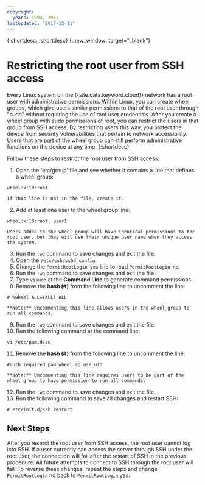 ```yaml
---
copyright:
  years: 1994, 2017
lastupdated: "2017-12-11"
---
```


{:shortdesc: .shortdesc}
{:new_window: target="_blank"}

# Restricting the root user from SSH access

Every Linux system on the {{site.data.keyword.cloud}} network has a root user with administrative permissions. Within Linux, you can create wheel groups, which give users similar permissions to that of the root user through "sudo" without requiring the use of root user credentials. After you create a wheel group with sudo permissions of root, you can restrict the users in that group from SSH access. By restricting users this way, you protect the device from security vulnerabilities that pertain to network accessibility. Users that are part of the wheel group can still perform administrative functions on the device at any time. 
{:shortdesc}

Follow these steps to restrict the root user from SSH access.

1. Open the 'etc/group' file and see whether it contains a line that defines a wheel group:
```
wheel:x:10:root
```
  
    If this line is not in the file, create it.

2. Add at least one user to the wheel group line:
```
wheel:x:10:root, user1
```
    
    Users added to the wheel group will have identical permissions to the root user, but they will use their unique user name when they access the system.
3. Run the `:wq` command to save changes and exit the file.
4. Open the ```/etc/ssh/sshd_config```.
5. Change the `PermitRootLogin yes` line to read `PermitRootLogin no`.
6. Run the `:wq` command to save changes and exit the file.
7. Type `visudo` at the **Command Line** to generate command permissions.
8. Remove the **hash (#)** from the following line to uncomment the line:
```
# %wheel ALL=(ALL) ALL
```
  
    **Note:** Uncommenting this line allows users in the wheel group to run all commands.
    
9. Run the `:wq` command to save changes and exit the file.
10. Run the following command at the command line:
```
vi /etc/pam.d/su
```
  
11. Remove the **hash (#)** from the following line to uncomment the line:
```
#auth required pam_wheel.so use_uid
```

    **Note:** Uncommenting this line requires users to be part of the wheel group to have permission to run all commands.
12. Run the `:wq` command to save changes and exit the file.
13. Run the following command to save all changes and restart SSH:
```
# etc/init.d/ssh restart
```

## Next Steps

After you restrict the root user from SSH access, the root user cannot log into SSH. If a user currently can access the server through SSH under the root user, the connection will fail after the restart of SSH in the previous procedure. All future attempts to connect to SSH through the root user will fail. To reverse these changes, repeat the steps and change `PermitRootLogin` no back to `PermitRootLogin` yes.
